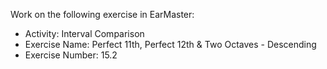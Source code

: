 Work on the following exercise in EarMaster:
- Activity: Interval Comparison
- Exercise Name: Perfect 11th, Perfect 12th & Two Octaves - Descending
- Exercise Number: 15.2
